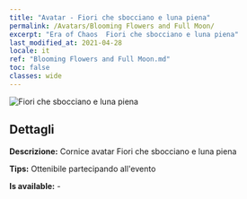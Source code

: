 ```yaml
---
title: "Avatar - Fiori che sbocciano e luna piena"
permalink: /Avatars/Blooming Flowers and Full Moon/
excerpt: "Era of Chaos  Fiori che sbocciano e luna piena"
last_modified_at: 2021-04-28
locale: it
ref: "Blooming Flowers and Full Moon.md"
toc: false
classes: wide
---
```

 ![Fiori che sbocciano e luna piena](/images/a/avatarFrame_32.png)

## Dettagli

 **Descrizione:** Cornice avatar Fiori che sbocciano e luna piena 

 **Tips:** Ottenibile partecipando all'evento 

 **Is available:**  - 

